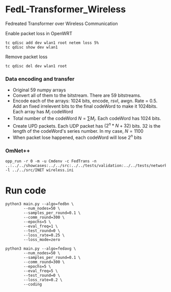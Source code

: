 # FedL-Transformer_Wireless
Fedreated Transformer over Wireless Communication

Enable packet loss in OpenWRT
```shell
tc qdisc add dev wlan1 root netem loss 5%
tc qdisc show dev wlan1
```

Remove packet loss
```shell
tc qdisc del dev wlan1 root
```

### Data encoding and transfer
* Original 59 numpy arrays
* Convert all of them to the bitstream. There are 59 bitstreams.
* Encode each of the arrays: 1024 bits, encode, rsvl, awgn. Rate = 0.5. Add an fixed irrelevent  bits to the final codeWord to make it 1024bits. Each array has $M_i$ codeWord
* Total number of the codeWord $N=\sum M_i$. Each codeWord has 1024 bits.
* Create UPD packets. Each UDP packet has $(2^n * N + 32)$ bits. $32$ is the length of the codeWord's series number. In my case, $N=1100$
* When packet lose happened, each codeWord will lose $2^n$ bits

### OmNet++
```shell
opp_run -r 0 -m -u Cmdenv -c FedTrans -n ..:../../showcases:../../src:../../tests/validation:../../tests/networks:../../tutorials -l ../../src/INET wireless.ini
```

# Run code
```shell
python3 main.py --algo=fedbn \
        --num_nodes=50 \
        --samples_per_round=0.1 \
        --comm_round=300 \
        --epochs=5 \
        --eval_freq=1 \
        --test_round=0 \
        --loss_rate=0.25 \
        --loss_mode=zero

python3 main.py --algo=fedavg \
        --num_nodes=50 \
        --samples_per_round=0.1 \
        --comm_round=300 \
        --epochs=5 \
        --eval_freq=5 \
        --test_round=0 \
        --loss_rate=0.2 \
        --coding
```